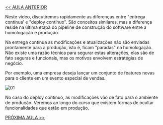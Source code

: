 [<< AULA ANTERIOR](https://github.com/pvreboucas/entrega-continua-cd/blob/aula-01/aulas/5-Release%20Antipatterns.md)

Neste vídeo, discutiremos rapidamente as diferenças entre "entrega contínua' e "deploy contínuo". São conceitos similares, mas a diferença reside na última etapa do pipeline de construção do software entre a homologação e produção.

Na entrega contínua as modificações e atualizações não são enviadas prontamente para a produção, isto é, ficam "paradas" na homologação. Não existe uma razão técnica para segurar estas alterações, elas são de fato seguras e funcionais, mas os motivos envolvem estratégias de negócio.

Por exemplo, uma empresa deseja lançar um conjunto de features novas para o cliente em um evento especial de vendas. 

![01](https://github.com/pvreboucas/entrega-continua-cd/blob/aula-01/aulas/imagens/6-1-deploy%2Be%2Bentrega.png)

No caso do deploy contínuo, as modificações vão de fato para o ambiente de produção. Veremos ao longo do curso que existem formas de ocultar funcionalidades que estão em produção. 

[PRÓXIMA AULA >>](https://github.com/pvreboucas/entrega-continua-cd/blob/aula-02/aulas/1-Antes%20da%20Entrega%20Cont%C3%ADnua.md)
